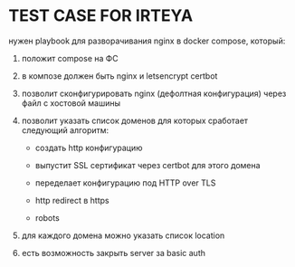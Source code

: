 # TEST CASE FOR IRTEYA
нужен playbook для разворачивания nginx в docker compose, который:
1. положит compose на ФС
2. в композе должен быть nginx и letsencrypt certbot
3. позволит сконфигурировать nginx (дефолтная конфигурация) через файл с хостовой машины
4. позволит указать список доменов для которых сработает следующий алгоритм:

   - создать http конфигурацию
   
   - выпустит SSL сертификат через certbot для этого домена
   
   - переделает конфигурацию под HTTP over TLS
   
   - http redirect в https
   
   - robots
   
6. для каждого домена можно указать список location
7. есть возможность закрыть server за basic auth
